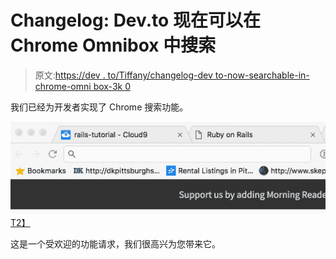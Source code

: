 # Changelog: Dev.to 现在可以在 Chrome Omnibox 中搜索

> 原文:[https://dev . to/Tiffany/changelog-dev to-now-searchable-in-chrome-omni box-3k 0](https://dev.to/tiffany/changelog-devto-now-searchable-in-chrome-omnibox-3k0)

我们已经为开发者实现了 Chrome 搜索功能。

[![](img/dad5dba2a16ebae201aab6a98e99be86.png)T2】](https://res.cloudinary.com/practicaldev/image/fetch/s--PGY0d8KD--/c_limit%2Cf_auto%2Cfl_progressive%2Cq_66%2Cw_880/https://cl.ly/1C1b422g0g3o/Screen%2520Recording%25202017-12-02%2520at%252011.23%2520PM.gif)

这是一个受欢迎的功能请求，我们很高兴为您带来它。